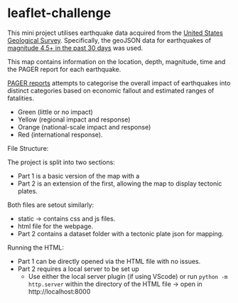# leaflet-challenge

This mini project utilises earthquake data acquired from the [United States Geological Survey](https://earthquake.usgs.gov/earthquakes/feed/v1.0/geojson.php). Specifically, the geoJSON data for earthquakes of [magnitude 4.5+ in the past 30 days](https://earthquake.usgs.gov/earthquakes/feed/v1.0/summary/4.5_month.geojson) was used.

This map contains information on the location, depth, magnitude, time and the PAGER report for each earthquake.

[PAGER reports](https://earthquake.usgs.gov/data/pager/faq.php#scale) attempts to categorise the overall impact of earthquakes into distinct categories based on economic fallout and estimated ranges of fatalities.
- Green (little or no impact)
- Yellow (regional impact and response)
- Orange (national-scale impact and response)
- Red (international response).

File Structure:

The project is split into two sections:
- Part 1 is a basic version of the map with a
- Part 2 is an extension of the first, allowing the map to display tectonic plates.

Both files are setout similarly:
- static -> contains css and js files.
- html file for the webpage.
- Part 2 contains a dataset folder with a tectonic plate json for mapping.

Running the HTML:
- Part 1 can be directly opened via the HTML file with no issues.
- Part 2 requires a local server to be set up 
  -  Use either the local server plugin (if using VScode) or run `python -m http.server` within the directory of the HTML file -> open in http://localhost:8000
